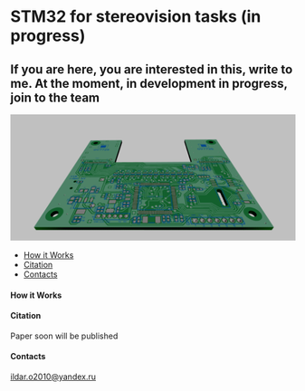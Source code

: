 # STM32 for stereovision tasks (in progress)
## If you are here, you are interested in this, write to me. At the moment, in development in progress, join to the team
![alt tag](https://github.com/Ildaron/STM32_stereovision/blob/master/Supplementary_files/PCB_development..bmp "general view")​


-  [How it Works](https://github.com/Ildaron/STM32_stereovision/blob/master/README.md#how-it-works) 
-  [Citation](https://github.com/Ildaron/STM32_stereovision#citation)   
-  [Contacts](https://github.com/Ildaron/STM32_stereovision#contacts)    


#### How it Works  

#### Citation
Paper soon will be published 
#### Contacts
ildar.o2010@yandex.ru   

